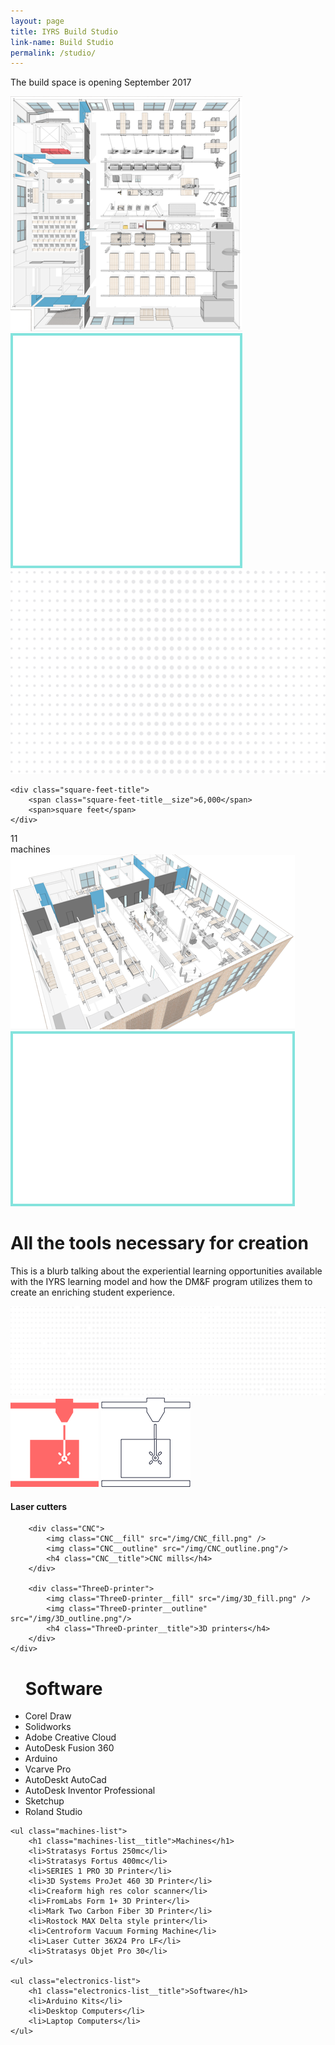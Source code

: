```yaml
---
layout: page
title: IYRS Build Studio
link-name: Build Studio
permalink: /studio/
---
```


<div class="grid-container square-feet-section">
	<p class="build-space-opening-date">
		The build space is opening September 2017
	</p>
	<img class="machines-img" src="/img/11_machines.png" />
	<img class="machines-rectangle" src="/img/Rectangle.png"/>
	<img class="dot-bg" src="/img/dot-bg.png" />
	
	<div class="square-feet-title">
		<span class="square-feet-title__size">6,000</span>
		<span>square feet</span>
	</div>
</div>

<div class="grid-container machines-section">
	<div class="machines-title">
		<span class="machines_title__size">11</span><br>
		<span>machines</span>
	</div>
	<div class="square-feet-img__spacing">
		<img class="square-feet-img" src="/img/6000_square_feet.png"/>
		<img class="square-feet-rectangle" src="/img/Rectangle1.png"/>
	</div>
</div>

<div class="grid-container tools-for-creation">
	<h1 class="tools-for-creation__title">
		All the tools necessary for creation
	</h1>
	<p>
		 This is a blurb talking about the experiential
		 learning opportunities available with the IYRS 
		 learning model and how the DM&F program utilizes 
		 them to create an enriching student experience.
	</p>
</div>

<div class="grid-container machine-options-section">
	<img class="large_dot_bg" src="/img/large_dot_bg.png">
	<div class="grid-container">
		<div class="laser-cutter">
			<img class="laser-cutter__fill" src="/img/laser_fill.png" />
			<img class="laser-cutter__outline" src="/img/laser_outline.png"/>
			<h4 class="laser-cutter__title">Laser cutters</h4>
		</div>

		<div class="CNC">
			<img class="CNC__fill" src="/img/CNC_fill.png" />
			<img class="CNC__outline" src="/img/CNC_outline.png"/>
			<h4 class="CNC__title">CNC mills</h4>
		</div>

		<div class="ThreeD-printer">
			<img class="ThreeD-printer__fill" src="/img/3D_fill.png" />
			<img class="ThreeD-printer__outline" src="/img/3D_outline.png"/>
			<h4 class="ThreeD-printer__title">3D printers</h4>
		</div>
	</div>
</div>

<div class="grid-container">
	<ul class="software-list">
		<h1 class="software-list__title">Software</h1>
		<li>Corel Draw</li>
		<li>Solidworks</li>
		<li>Adobe Creative Cloud</li>
		<li>AutoDesk Fusion 360</li>
		<li>Arduino</li>
		<li>Vcarve Pro</li>
		<li>AutoDeskt AutoCad</li>
		<li>AutoDesk Inventor Professional</li>
		<li>Sketchup</li>
		<li>Roland Studio</li>
	</ul>

	<ul class="machines-list">
		<h1 class="machines-list__title">Machines</h1>
		<li>Stratasys Fortus 250mc</li>
		<li>Stratasys Fortus 400mc</li>
		<li>SERIES 1 PRO 3D Printer</li>
		<li>3D Systems ProJet 460 3D Printer</li>
		<li>Creaform high res color scanner</li>
		<li>FromLabs Form 1+ 3D Printer</li>
		<li>Mark Two Carbon Fiber 3D Printer</li>
		<li>Rostock MAX Delta style printer</li>
		<li>Centroform Vacuum Forming Machine</li>
		<li>Laser Cutter 36X24 Pro LF</li>
		<li>Stratasys Objet Pro 30</li>
	</ul>

	<ul class="electronics-list">
		<h1 class="electronics-list__title">Software</h1>
		<li>Arduino Kits</li>
		<li>Desktop Computers</li>
		<li>Laptop Computers</li>
	</ul>
</div>

